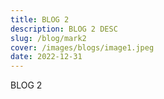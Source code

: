 ```yaml
---
title: BLOG 2
description: BLOG 2 DESC
slug: /blog/mark2
cover: /images/blogs/image1.jpeg
date: 2022-12-31
---
```


BLOG 2